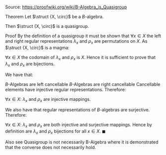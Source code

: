# 

Source: https://proofwiki.org/wiki/B-Algebra_is_Quasigroup

Theorem
Let $\struct {X, \circ}$ be a $B$-algebra.

Then $\struct {X, \circ}$ is a quasigroup.


Proof
By the definition of a quasigroup it must be shown that $\forall x \in X$ the left and right regular representations $\lambda_x$ and $\rho_x$ are permutations on $X$.
As $\struct {X, \circ}$ is a magma:

$\forall x \in X$ the codomain of $\lambda_x$ and $\rho_x$ is $X$.
Hence it is sufficient to prove that $\lambda_x$ and $\rho_x$ are bijections.

We have that:

$B$-Algebras are left cancellable
$B$-Algebras are right cancellable
Cancellable elements have injective regular representations.
Therefore:

$\forall x \in X$: $\lambda_x$ and $\rho_x$ are injective mappings.

We also have that regular representations of $B$-algebras are surjective.
Therefore: 

$\forall x \in X$: $\lambda_x$ and $\rho_x$ are both injective and surjective mappings.
Hence by definition are $\lambda_x$ and $\rho_x$ bijections for all $x \in X$.
$\blacksquare$


Also see
Quasigroup is not necessarily B-Algebra where it is demonstrated that the converse does not necessarily hold.




